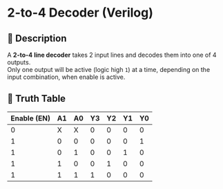 # 2-to-4 Decoder (Verilog)

## 📌 Description
A **2-to-4 line decoder** takes 2 input lines and decodes them into one of 4 outputs.  
Only one output will be active (logic high `1`) at a time, depending on the input combination, when enable is active.

## 📝 Truth Table

| Enable (EN) | A1 | A0 | Y3 | Y2 | Y1 | Y0 |
|-------------|----|----|----|----|----|----|
| 0           | X  | X  | 0  | 0  | 0  | 0  |
| 1           | 0  | 0  | 0  | 0  | 0  | 1  |
| 1           | 0  | 1  | 0  | 0  | 1  | 0  |
| 1           | 1  | 0  | 0  | 1  | 0  | 0  |
| 1           | 1  | 1  | 1  | 0  | 0  | 0  |

